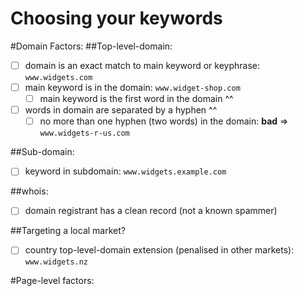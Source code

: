 # Choosing your keywords



#Domain Factors:
##Top-level-domain:
- [ ] domain is an exact match to main keyword or keyphrase: ```www.widgets.com```
- [ ] main keyword is in the domain: ```www.widget-shop.com```
    - [ ] main keyword is the first word in the domain ^^
- [ ] words in domain are separated by a hyphen ^^
    - [ ] no more than one hyphen (two words) in the domain: **bad** => ```www.widgets-r-us.com```

##Sub-domain:
- [ ] keyword in subdomain: ```www.widgets.example.com```

##whois:
- [ ] domain registrant has a clean record (not a known spammer)

##Targeting a local market?
- [ ] country top-level-domain extension (penalised in other markets): ```www.widgets.nz```

#Page-level factors:



